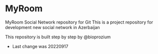 # MyRoom
MyRoom Social Network repository for Git
This is a project repository for development new social network in Azerbaijan

This repository is built step by step by @bioprozium

* Last change was 20220917
